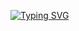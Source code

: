 <!---
- 👋 Hi, I’m @izimim
- 👀 I’m interested in ...
- 🌱 I’m currently learning ...
- 💞️ I’m looking to collaborate on ...
- 📫 How to reach me ...
--->
<!---
izimim/izimim is a ✨ special ✨ repository because its `README.md` (this file) appears on your GitHub profile.
You can click the Preview link to take a look at your changes.
--->
[![Typing SVG](https://readme-typing-svg.demolab.com?font=Fira+Code&pause=1000&center=true&vCenter=true&width=435&lines=%F0%9F%91%8B+Hi%2C+I%E2%80%99m+%40iZiMiM)](https://github.com/izimim)
